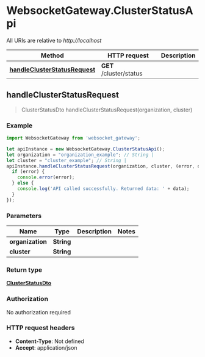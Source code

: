 # WebsocketGateway.ClusterStatusApi

All URIs are relative to *http://localhost*

Method | HTTP request | Description
------------- | ------------- | -------------
[**handleClusterStatusRequest**](ClusterStatusApi.md#handleClusterStatusRequest) | **GET** /cluster/status | 



## handleClusterStatusRequest

> ClusterStatusDto handleClusterStatusRequest(organization, cluster)



### Example

```javascript
import WebsocketGateway from 'websocket_gateway';

let apiInstance = new WebsocketGateway.ClusterStatusApi();
let organization = "organization_example"; // String | 
let cluster = "cluster_example"; // String | 
apiInstance.handleClusterStatusRequest(organization, cluster, (error, data, response) => {
  if (error) {
    console.error(error);
  } else {
    console.log('API called successfully. Returned data: ' + data);
  }
});
```

### Parameters


Name | Type | Description  | Notes
------------- | ------------- | ------------- | -------------
 **organization** | **String**|  | 
 **cluster** | **String**|  | 

### Return type

[**ClusterStatusDto**](ClusterStatusDto.md)

### Authorization

No authorization required

### HTTP request headers

- **Content-Type**: Not defined
- **Accept**: application/json

